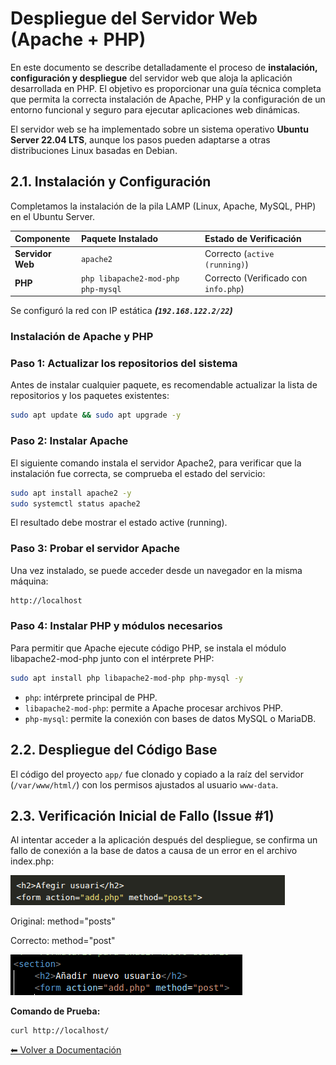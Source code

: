 # Despliegue del Servidor Web (Apache + PHP)

En este documento se describe detalladamente el proceso de **instalación, configuración y despliegue** del servidor web que aloja la aplicación desarrollada en PHP. El objetivo es proporcionar una guía técnica completa que permita la correcta instalación de Apache, PHP y la configuración de un entorno funcional y seguro para ejecutar aplicaciones web dinámicas.

El servidor web se ha implementado sobre un sistema operativo **Ubuntu Server 22.04 LTS**, aunque los pasos pueden adaptarse a otras distribuciones Linux basadas en Debian.

## 2.1. Instalación y Configuración

Completamos la instalación de la pila LAMP (Linux, Apache, MySQL, PHP) en el Ubuntu Server.

| Componente | Paquete Instalado | Estado de Verificación |
| :--- | :--- | :--- |
| **Servidor Web** | `apache2` | Correcto (`active (running)`) |
| **PHP** | `php libapache2-mod-php php-mysql` | Correcto (Verificado con `info.php`) |

Se configuró la red con IP estática ***(`192.168.122.2/22`)***

### Instalación de Apache y PHP
### Paso 1: Actualizar los repositorios del sistema

Antes de instalar cualquier paquete, es recomendable actualizar la lista de repositorios y los paquetes existentes:
```bash
sudo apt update && sudo apt upgrade -y
```
### Paso 2: Instalar Apache

El siguiente comando instala el servidor Apache2, para verificar que la instalación fue correcta, se comprueba el estado del servicio:
```bash
sudo apt install apache2 -y
sudo systemctl status apache2
```
El resultado debe mostrar el estado active (running).

### Paso 3: Probar el servidor Apache

Una vez instalado, se puede acceder desde un navegador en la misma máquina:
```bash
http://localhost
```

### Paso 4: Instalar PHP y módulos necesarios

Para permitir que Apache ejecute código PHP, se instala el módulo libapache2-mod-php junto con el intérprete PHP:
```bash
sudo apt install php libapache2-mod-php php-mysql -y
```
- `php`: intérprete principal de PHP.
- `libapache2-mod-php`: permite a Apache procesar archivos PHP.
- `php-mysql`: permite la conexión con bases de datos MySQL o MariaDB.

## 2.2. Despliegue del Código Base

El código del proyecto `app/` fue clonado y copiado a la raíz del servidor (`/var/www/html/`) con los permisos ajustados al usuario `www-data`.

## 2.3. Verificación Inicial de Fallo (Issue #1)

Al intentar acceder a la aplicación después del despliegue, se confirma un fallo de conexión a la base de datos a causa de un error en el archivo index.php:

![](../images/error_index_php.png)

Original: method="posts"

Correcto: method="post"

![Nuestro código: ](../images/Solucio_index_php.png)

**Comando de Prueba:**

```bash
curl http://localhost/
````

[⬅ Volver a Documentación](README.md)

